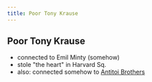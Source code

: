 ```yaml
---
title: Poor Tony Krause
---
```


Poor Tony Krause
----------------

* connected to Emil Minty (somehow)
* stole "the heart" in Harvard Sq.
* also: connected somehow to [Antitoi Brothers](/characters/Antitoi_Brothers)